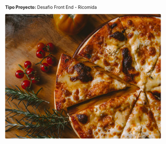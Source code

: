 <b>Tipo Proyecto:</b> Desafio Front End - Ricomida

<img src="assets/img/principal.jpg" alt="Pizza principal" class="img-fluid w-100">


